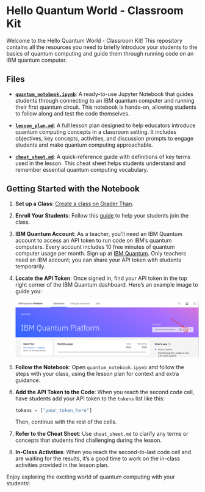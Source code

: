 # Hello Quantum World - Classroom Kit

Welcome to the Hello Quantum World - Classroom Kit! This repository contains all the resources you need to briefly introduce your students to the basics of quantum computing and guide them through running code on an IBM quantum computer.

## Files

- [**`quantum_notebook.ipynb`**](./quantum_notebook.ipynb): A ready-to-use Jupyter Notebook that guides students through connecting to an IBM quantum computer and running their first quantum circuit. This notebook is hands-on, allowing students to follow along and test the code themselves.

- [**`lesson_plan.md`**](./lesson_plan.md): A full lesson plan designed to help educators introduce quantum computing concepts in a classroom setting. It includes objectives, key concepts, activities, and discussion prompts to engage students and make quantum computing approachable.

- [**`cheat_sheet.md`**](./cheat_sheet.md): A quick-reference guide with definitions of key terms used in the lesson. This cheat sheet helps students understand and remember essential quantum computing vocabulary.

## Getting Started with the Notebook 

1. **Set up a Class**: [Create a class on Grader Than](https://docs.graderthan.com/courses/create/).
2. **Enroll Your Students**: Follow this [guide](https://docs.graderthan.com/courses/my-class/) to help your students join the class.
3. **IBM Quantum Account**: As a teacher, you’ll need an IBM Quantum account to access an API token to run code on IBM’s quantum computers. Every account includes 10 free minutes of quantum computer usage per month. Sign up at [IBM Quantum](https://quantum-computing.ibm.com/). Only teachers need an IBM account; you can share your API token with students temporarily.
4. **Locate the API Token**: Once signed in, find your API token in the top right corner of the IBM Quantum dashboard. Here’s an example image to guide you:
   
   <img src="./images/dashboard.png" alt="IBM Quantum Platform" width="900"/>

5. **Follow the Notebook**: Open `quantum_notebook.ipynb` and follow the steps with your class, using the lesson plan for context and extra guidance.
6. **Add the API Token to the Code**: When you reach the second code cell, have students add your API token to the `tokens` list like this:

   ```python
   tokens = ["your_token_here"]
   ```

   Then, continue with the rest of the cells.

7. **Refer to the Cheat Sheet**: Use `cheat_sheet.md` to clarify any terms or concepts that students find challenging during the lesson.

8. **In-Class Activities**: When you reach the second-to-last code cell and are waiting for the results, it’s a good time to work on the in-class activities provided in the lesson plan.

Enjoy exploring the exciting world of quantum computing with your students!
